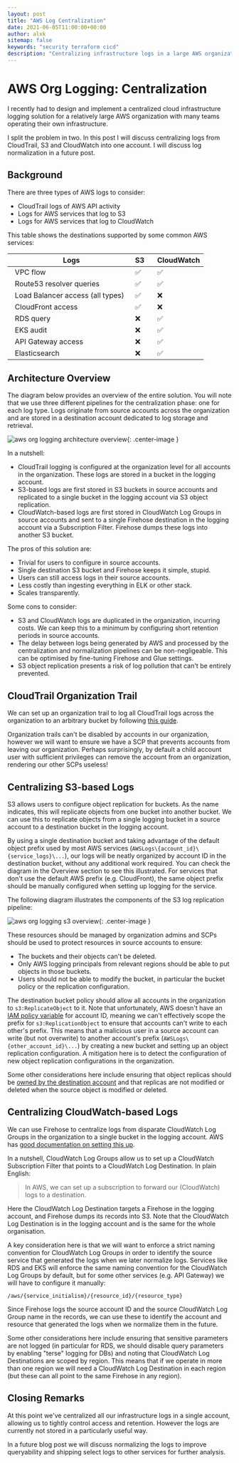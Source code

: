 ```yaml
---
layout: post
title: "AWS Log Centralization"
date: 2021-06-05T11:00:00+00:00
author: alxk
sitemap: false
keywords: "security terraform cicd"
description: "Centralizing infrastructure logs in a large AWS organization."
---
```


# AWS Org Logging: Centralization

I recently had to design and implement a centralized cloud infrastructure logging solution for a relatively large AWS organization with many teams operating their own infrastructure.

I split the problem in two. In this post I will discuss centralizing logs from CloudTrail, S3 and CloudWatch into one account. I will discuss log normalization in a future post.

## Background

There are three types of AWS logs to consider:

- CloudTrail logs of AWS API activity
- Logs for AWS services that log to S3
- Logs for AWS services that log to CloudWatch

This table shows the destinations supported by some common AWS services:

| &nbsp;&nbsp;Logs                                         | S3 &nbsp;&nbsp; | CloudWatch |
| -------------------------------------------------------- | --------------- | ---------- |
| &nbsp;&nbsp;VPC flow &nbsp;&nbsp;                        | ✅ &nbsp;&nbsp; | ✅         |
| &nbsp;&nbsp;Route53 resolver queries &nbsp;&nbsp;        | ✅ &nbsp;&nbsp; | ✅         |
| &nbsp;&nbsp;Load Balancer access (all types)&nbsp;&nbsp; | ✅ &nbsp;&nbsp; | ❌         |
| &nbsp;&nbsp;CloudFront access &nbsp;&nbsp;               | ✅ &nbsp;&nbsp; | ❌         |
| &nbsp;&nbsp;RDS query &nbsp;&nbsp;                       | ❌ &nbsp;&nbsp; | ✅         |
| &nbsp;&nbsp;EKS audit &nbsp;&nbsp;                       | ❌ &nbsp;&nbsp; | ✅         |
| &nbsp;&nbsp;API Gateway access &nbsp;&nbsp;              | ❌ &nbsp;&nbsp; | ✅         |
| &nbsp;&nbsp;Elasticsearch &nbsp;&nbsp;                   | ❌ &nbsp;&nbsp; | ✅         |

## Architecture Overview

The diagram below provides an overview of the entire solution. You will note that we use three different pipelines for the centralization phase: one for each log type. Logs originate from source accounts across the organization and are stored in a destination account dedicated to log storage and retrieval.

![aws org logging architecture overview](https://alex.kaskaso.li/images/posts/aws-org-logging-architecture.png "aws org logging architecture overview"){: .center-image }

In a nutshell:

- CloudTrail logging is configured at the organization level for all accounts in the organization. These logs are stored in a bucket in the logging account.
- S3-based logs are first stored in S3 buckets in source accounts and replicated to a single bucket in the logging account via S3 object replication.
- CloudWatch-based logs are first stored in CloudWatch Log Groups in source accounts and sent to a single Firehose destination in the logging account via a Subscription Filter. Firehose dumps these logs into another S3 bucket.

The pros of this solution are:

- Trivial for users to configure in source accounts.
- Single destination S3 bucket and Firehose keeps it simple, stupid.
- Users can still access logs in their source accounts.
- Less costly than ingesting everything in ELK or other stack.
- Scales transparently.

Some cons to consider:

- S3 and CloudWatch logs are duplicated in the organization, incurring costs. We can keep this to a minimum by configuring short retention periods in source accounts.
- The delay between logs being generated by AWS and processed by the centralization and normalization pipelines can be non-negligeable. This can be optimised by fine-tuning Firehose and Glue settings.
- S3 object replication presents a risk of log pollution that can't be entirely prevented.

## CloudTrail Organization Trail

We can set up an organization trail to log all CloudTrail logs across the organization to an arbitrary bucket by following [this guide](https://docs.aws.amazon.com/awscloudtrail/latest/userguide/creating-trail-organization.html).

Organization trails can't be disabled by accounts in our organization, however we will want to ensure we have a SCP that prevents accounts from leaving our organization. Perhaps surprisingly, by default a child account user with sufficient privileges can remove the account from an organization, rendering our other SCPs useless!

## Centralizing S3-based Logs

S3 allows users to configure object replication for buckets. As the name indicates, this will replicate objects from one bucket into another bucket. We can use this to replicate objects from a single logging bucket in a source account to a destination bucket in the logging account.

By using a single destination bucket and taking advantage of the default object prefix used by most AWS services (`AWSLogs\{account_id}\{service_logs}\...`), our logs will be neatly organized by account ID in the destination bucket, without any additional work required. You can check the diagram in the Overview section to see this illustrated. For services that don't use the default AWS prefix (e.g. CloudFront), the same object prefix should be manually configured when setting up logging for the service.

The following diagram illustrates the components of the S3 log replication pipeline:

![aws org logging s3 overview](https://alex.kaskaso.li/images/posts/aws-org-logging-s3.png "aws org logging s3 overview"){: .center-image }

These resources should be managed by organization admins and SCPs should be used to protect resources in source accounts to ensure:

- The buckets and their objects can't be deleted.
- Only AWS logging principals from relevant regions should be able to put objects in those buckets.
- Users should not be able to modify the bucket, in particular the bucket policy or the replication configuration.

The destination bucket policy should allow all accounts in the organization to `s3:ReplicateObject` to it. Note that unfortunately, AWS doesn't have an [IAM policy variable](https://docs.aws.amazon.com/IAM/latest/UserGuide/reference_policies_variables.html) for account ID, meaning we can't effectively scope the prefix for `s3:ReplicationObject` to ensure that accounts can't write to each other's prefix. This means that a malicious user in a source account can write (but not overwrite) to another account's prefix (`AWSLogs\{other_account_id}\...`) by creating a new bucket and setting up an object replication configuration. A mitigation here is to detect the configuration of new object replication configurations in the organization.

Some other considerations here include ensuring that object replicas should be [owned by the destination account](https://docs.aws.amazon.com/AmazonS3/latest/userguide/replication-walkthrough-3.html) and that replicas are not modified or deleted when the source object is modified or deleted.

## Centralizing CloudWatch-based Logs

We can use Firehose to centralize logs from disparate CloudWatch Log Groups in the organization to a single bucket in the logging account. AWS has [good documentation on setting this up](https://docs.aws.amazon.com/AmazonCloudWatch/latest/logs/CrossAccountSubscriptions-Firehose.html).

In a nutshell, CloudWatch Log Groups allow us to set up a CloudWatch Subscription Filter that points to a CloudWatch Log Destination. In plain English:

> In AWS, we can set up a subscription to forward our (CloudWatch) logs to a destination.

Here the CloudWatch Log Destination targets a Firehose in the logging account, and Firehose dumps its records into S3. Note that the CloudWatch Log Destination is in the logging account and is the same for the whole organisation.

A key consideration here is that we will want to enforce a strict naming convention for CloudWatch Log Groups in order to identify the source service that generated the logs when we later normalize logs. Services like RDS and EKS will enforce the same naming convention for the CloudWatch Log Groups by default, but for some other services (e.g. API Gateway) we will have to configure it manually:

```
/aws/{service_initialism}/{resource_id}/{resource_type}
```

Since Firehose logs the source account ID and the source CloudWatch Log Group name in the records, we can use these to identify the account and resource that generated the logs when we normalize them in the future.

Some other considerations here include ensuring that sensitive parameters are not logged (in particular for RDS, we should disable query parameters by enabling "terse" logging for DBs) and noting that CloudWatch Log Destinations are scoped by region. This means that if we operate in more than one region we will need a CloudWatch Log Destination in each region (but these can all point to the same Firehose in any region).

## Closing Remarks

At this point we've centralized all our infrastructure logs in a single account, allowing us to tightly control access and retention. However the logs are currently not stored in a particularly useful way.

In a future blog post we will discuss normalizing the logs to improve queryability and shipping select logs to other services for further analysis.
